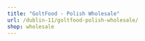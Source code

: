 ```yaml
---
title: "GoltFood - Polish Wholesale"
url: /dublin-11/goltfood-polish-wholesale/
shop: wholesale
---
```

